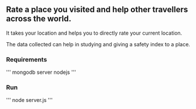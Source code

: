 ## Rate a place you visited and help other travellers across the world.

It takes your location and helps you to directly rate your current location.

The data collected can help in studying and giving a safety index to a place.

### Requirements
'''
mongodb server
nodejs
'''

### Run
'''
node server.js
'''
